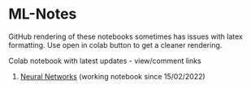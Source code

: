 # ML-Notes

GitHub rendering of these notebooks sometimes has issues with latex formatting. Use open in colab button to get a cleaner rendering.

Colab notebook with latest updates - view/comment links
1. [Neural Networks](https://colab.research.google.com/drive/19DS1xY0WBCdeCL_xNr9Ru2US5cZmZw42?usp=sharing) (working notebook since 15/02/2022)
